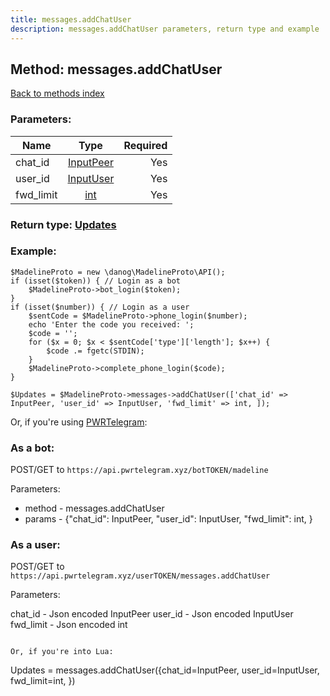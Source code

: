 ```yaml
---
title: messages.addChatUser
description: messages.addChatUser parameters, return type and example
---
```

## Method: messages.addChatUser  
[Back to methods index](index.md)


### Parameters:

| Name     |    Type       | Required |
|----------|:-------------:|---------:|
|chat\_id|[InputPeer](../types/InputPeer.md) | Yes|
|user\_id|[InputUser](../types/InputUser.md) | Yes|
|fwd\_limit|[int](../types/int.md) | Yes|


### Return type: [Updates](../types/Updates.md)

### Example:


```
$MadelineProto = new \danog\MadelineProto\API();
if (isset($token)) { // Login as a bot
    $MadelineProto->bot_login($token);
}
if (isset($number)) { // Login as a user
    $sentCode = $MadelineProto->phone_login($number);
    echo 'Enter the code you received: ';
    $code = '';
    for ($x = 0; $x < $sentCode['type']['length']; $x++) {
        $code .= fgetc(STDIN);
    }
    $MadelineProto->complete_phone_login($code);
}

$Updates = $MadelineProto->messages->addChatUser(['chat_id' => InputPeer, 'user_id' => InputUser, 'fwd_limit' => int, ]);
```

Or, if you're using [PWRTelegram](https://pwrtelegram.xyz):

### As a bot:

POST/GET to `https://api.pwrtelegram.xyz/botTOKEN/madeline`

Parameters:

* method - messages.addChatUser
* params - {"chat_id": InputPeer, "user_id": InputUser, "fwd_limit": int, }



### As a user:

POST/GET to `https://api.pwrtelegram.xyz/userTOKEN/messages.addChatUser`

Parameters:

chat_id - Json encoded InputPeer
user_id - Json encoded InputUser
fwd_limit - Json encoded int


```

Or, if you're into Lua:

```
Updates = messages.addChatUser({chat_id=InputPeer, user_id=InputUser, fwd_limit=int, })
```

